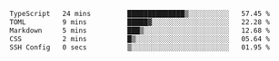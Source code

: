 <!--START_SECTION:waka-->

```txt
TypeScript   24 mins         ██████████████▒░░░░░░░░░░   57.45 %
TOML         9 mins          █████▓░░░░░░░░░░░░░░░░░░░   22.28 %
Markdown     5 mins          ███▒░░░░░░░░░░░░░░░░░░░░░   12.68 %
CSS          2 mins          █▒░░░░░░░░░░░░░░░░░░░░░░░   05.64 %
SSH Config   0 secs          ▒░░░░░░░░░░░░░░░░░░░░░░░░   01.95 %
```

<!--END_SECTION:waka-->
